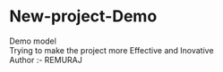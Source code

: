 # New-project-Demo
Demo model
<br>
Trying to make the project more Effective and Inovative<br>
Author :- REMURAJ
